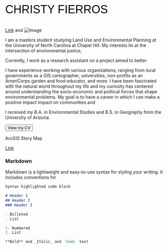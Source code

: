 <p style="font-family: arial; font-size:27pt; font-style:bold; color:black"> CHRISTY FIERROS </p>

[Link]() and ![Image](/Users/cfierros/Documents/Github/profilepage/MonsoonSunsetcopy.JPG)

I am a masters student studying Land Use and Environmental Planning at the University of North Carolina at Chapel Hill. My interests lie at the intersection of environmental justice, 

Currently, I work as a research assistant on a project aimed to better 

I have experience working with various organizations; ranging from local governments as a GIS cartographer, universities, non-profits as an AmeriCorps garden and food educator, and more. I have been fascinated with the natural world throughout my life and my curiosity has centered around understanding the socio-economic and political forces that shape environmental problems. My goal is to have a career in which I can make a positive impact impact on communities and 

I received my B.A. in Environmental Studies and B.S. in Geography from the University of Arizona.


 <button type="button"> View my CV </button> 


ArcGIS Story Map 

[Link](https://storymaps.arcgis.com/stories/d3949a65428440819c0c149000441593?play=true&speed=medium)

### Markdown

Markdown is a lightweight and easy-to-use syntax for styling your writing. It includes conventions for

```markdown
Syntax highlighted code block

# Header 1
## Header 2
### Header 3

- Bulleted
- List

1. Numbered
2. List

**Bold** and _Italic_ and `Code` text


```
